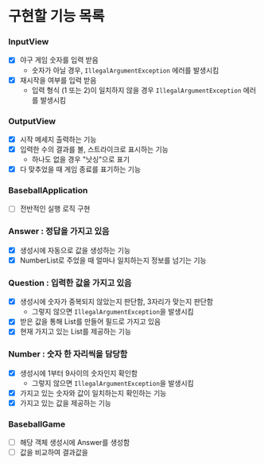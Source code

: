 # 구현할 기능 목록

### InputView
- [x] 야구 게임 숫자를 입력 받음
  - 숫자가 아닐 경우, `IllegalArgumentException` 에러를 발생시킴
- [x] 재시작을 여부를 입력 받음
    - 입력 형식 (1 또는 2)이 일치하지 않을 경우 `IllegalArgumentException` 에러를 발생시킴

### OutputView
- [x] 시작 메세지 출력하는 기능
- [x] 입력한 수의 결과를 볼, 스트라이크로 표시하는 기능
  - 하나도 없을 경우 "낫싱"으로 표기
- [x] 다 맞추었을 때 게임 종료를 표기하는 기능

### BaseballApplication
- [ ] 전반적인 실행 로직 구현

### Answer : 정답을 가지고 있음
- [x] 생성시에 자동으로 값을 생성하는 기능
- [x] NumberList로 주었을 때 얼마나 일치하는지 정보를 넘기는 기능

### Question : 입력한 값을 가지고 있음
- [x] 생성시에 숫자가 중복되지 않았는지 판단함, 3자리가 맞는지 판단함
    - 그렇지 않으면 `IllegalArgumentException`을 발생시킴
- [x] 받은 값을 통해 List<Number>를 만들어 필드로 가지고 있음
- [x] 현재 가지고 있는 List<Number>를 제공하는 기능

### Number : 숫자 한 자리씩을 담당함
- [x] 생성시에 1부터 9사이의 숫자인지 확인함
  - 그렇지 않으면 `IllegalArgumentException`을 발생시킴
- [x] 가지고 있는 숫자와 값이 일치하는지 확인하는 기능
- [x] 가지고 있는 값을 제공하는 기능

### BaseballGame
- [ ] 해당 객체 생성시에 Answer를 생성함
- [ ] 값을 비교하여 결과값을